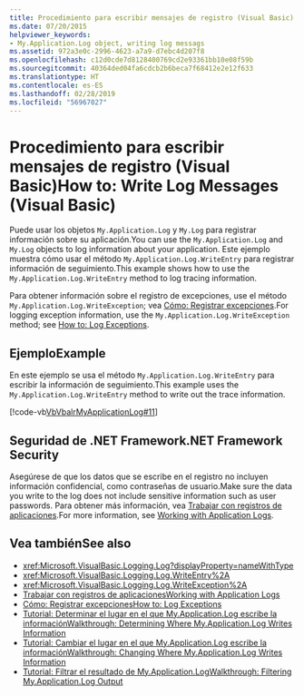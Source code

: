 ```yaml
---
title: Procedimiento para escribir mensajes de registro (Visual Basic)
ms.date: 07/20/2015
helpviewer_keywords:
- My.Application.Log object, writing log messags
ms.assetid: 972a3e0c-2996-4623-a7a9-d7ebc4d207f8
ms.openlocfilehash: c12d0cde7d8128400769cd2e93361bb10e08f59b
ms.sourcegitcommit: 40364ded04fa6cdcb2b6beca7f68412e2e12f633
ms.translationtype: HT
ms.contentlocale: es-ES
ms.lasthandoff: 02/28/2019
ms.locfileid: "56967027"
---
```

# <a name="how-to-write-log-messages-visual-basic"></a><span data-ttu-id="15415-102">Procedimiento para escribir mensajes de registro (Visual Basic)</span><span class="sxs-lookup"><span data-stu-id="15415-102">How to: Write Log Messages (Visual Basic)</span></span>
<span data-ttu-id="15415-103">Puede usar los objetos `My.Application.Log` y `My.Log` para registrar información sobre su aplicación.</span><span class="sxs-lookup"><span data-stu-id="15415-103">You can use the `My.Application.Log` and `My.Log` objects to log information about your application.</span></span> <span data-ttu-id="15415-104">Este ejemplo muestra cómo usar el método `My.Application.Log.WriteEntry` para registrar información de seguimiento.</span><span class="sxs-lookup"><span data-stu-id="15415-104">This example shows how to use the `My.Application.Log.WriteEntry` method to log tracing information.</span></span>  
  
 <span data-ttu-id="15415-105">Para obtener información sobre el registro de excepciones, use el método `My.Application.Log.WriteException`; vea [Cómo: Registrar excepciones](../../../../visual-basic/developing-apps/programming/log-info/how-to-log-exceptions.md).</span><span class="sxs-lookup"><span data-stu-id="15415-105">For logging exception information, use the `My.Application.Log.WriteException` method; see [How to: Log Exceptions](../../../../visual-basic/developing-apps/programming/log-info/how-to-log-exceptions.md).</span></span>  
  
## <a name="example"></a><span data-ttu-id="15415-106">Ejemplo</span><span class="sxs-lookup"><span data-stu-id="15415-106">Example</span></span>  
 <span data-ttu-id="15415-107">En este ejemplo se usa el método `My.Application.Log.WriteEntry` para escribir la información de seguimiento.</span><span class="sxs-lookup"><span data-stu-id="15415-107">This example uses the `My.Application.Log.WriteEntry` method to write out the trace information.</span></span>  
  
 [!code-vb[VbVbalrMyApplicationLog#11](~/samples/snippets/visualbasic/VS_Snippets_VBCSharp/VbVbalrMyApplicationLog/VB/Form1.vb#11)]  
  
## <a name="net-framework-security"></a><span data-ttu-id="15415-108">Seguridad de .NET Framework</span><span class="sxs-lookup"><span data-stu-id="15415-108">.NET Framework Security</span></span>  
 <span data-ttu-id="15415-109">Asegúrese de que los datos que se escribe en el registro no incluyen información confidencial, como contraseñas de usuario.</span><span class="sxs-lookup"><span data-stu-id="15415-109">Make sure the data you write to the log does not include sensitive information such as user passwords.</span></span> <span data-ttu-id="15415-110">Para obtener más información, vea [Trabajar con registros de aplicaciones](../../../../visual-basic/developing-apps/programming/log-info/working-with-application-logs.md).</span><span class="sxs-lookup"><span data-stu-id="15415-110">For more information, see [Working with Application Logs](../../../../visual-basic/developing-apps/programming/log-info/working-with-application-logs.md).</span></span>  
  
## <a name="see-also"></a><span data-ttu-id="15415-111">Vea también</span><span class="sxs-lookup"><span data-stu-id="15415-111">See also</span></span>
- <xref:Microsoft.VisualBasic.Logging.Log?displayProperty=nameWithType>
- <xref:Microsoft.VisualBasic.Logging.Log.WriteEntry%2A>
- <xref:Microsoft.VisualBasic.Logging.Log.WriteException%2A>
- [<span data-ttu-id="15415-112">Trabajar con registros de aplicaciones</span><span class="sxs-lookup"><span data-stu-id="15415-112">Working with Application Logs</span></span>](../../../../visual-basic/developing-apps/programming/log-info/working-with-application-logs.md)
- [<span data-ttu-id="15415-113">Cómo: Registrar excepciones</span><span class="sxs-lookup"><span data-stu-id="15415-113">How to: Log Exceptions</span></span>](../../../../visual-basic/developing-apps/programming/log-info/how-to-log-exceptions.md)
- [<span data-ttu-id="15415-114">Tutorial: Determinar el lugar en el que My.Application.Log escribe la información</span><span class="sxs-lookup"><span data-stu-id="15415-114">Walkthrough: Determining Where My.Application.Log Writes Information</span></span>](../../../../visual-basic/developing-apps/programming/log-info/walkthrough-determining-where-my-application-log-writes-information.md)
- [<span data-ttu-id="15415-115">Tutorial: Cambiar el lugar en el que My.Application.Log escribe la información</span><span class="sxs-lookup"><span data-stu-id="15415-115">Walkthrough: Changing Where My.Application.Log Writes Information</span></span>](../../../../visual-basic/developing-apps/programming/log-info/walkthrough-changing-where-my-application-log-writes-information.md)
- [<span data-ttu-id="15415-116">Tutorial: Filtrar el resultado de My.Application.Log</span><span class="sxs-lookup"><span data-stu-id="15415-116">Walkthrough: Filtering My.Application.Log Output</span></span>](../../../../visual-basic/developing-apps/programming/log-info/walkthrough-filtering-my-application-log-output.md)
